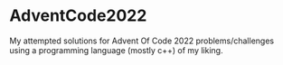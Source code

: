 # AdventCode2022
My attempted solutions for Advent Of Code 2022 problems/challenges using a programming language (mostly c++) of my liking.
